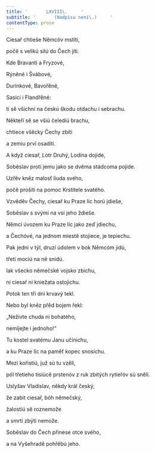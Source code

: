 ```yaml
---
title: '       LXVIII\.     '
subtitle: '       (Nadpisu není\.)     '
contentType: prose
---
```


<section>

Ciesař chtieše Němcóv mstíti,

počě s velikú silú do Čech jíti.

Kde Bravanti a Fryzové,

Rýněné i Švábové,

Durinkové, Bavořěné,

Sasici i Flandřěné:

ti sě všichni na českú škodu otdachu i sebrachu.

Někteří sě se všiú čelediú brachu,

chtiece všěcky Čechy zbíti

a zemiu prví osaditi.

A když ciesař, Lotr Druhý, Lodína dojide,

Soběslav proti jemu jako se dvěma stádcoma pojide.

Uzřěv kněz malosť liuda svého,

počě prošiti na pomoc Krstitele svatého.

Vzvěděv Čechy, ciesař ku Praze líc horú jdieše,

Soběslav s svými na vsi jeho ždieše.

Němci úvozem ku Praze líc jako zeď jdiechu,

a Čechóvé, na jednom miestě stojiece, je tepiechu.

Pak jedni v týl, druzí údolem v bok Němcóm jidú,

třetí mociú na ně snidú.

lak všecko němečské vojsko zbichu,

ni ciesař ni kniežata ostojichu.

Potok ten tři dni krvavý tekl.

Nebo byl kněz přěd bojem řekl:

„Neživte chuda ni bohatého,

nemíjejte i jednoho!“

Tu kostel svatému Janu učinichu,

a ku Praze líc na paměť kopec snosichu.

Mezi kořistiú, juž sú tu vzěli,

pól třetieho tisiúcě prstenóv z ruk zbitých rytieřóv sú sněli.

Uslyšav Vladislav, někdy král český,

že zabit ciesař, bóh němečský,

žalostiú sě roznemože

a smrti zbýti nemože.

Soběslav do Čech přinese otce svého,

a na Vyšehradě pohřěbú jeho.

</section>
